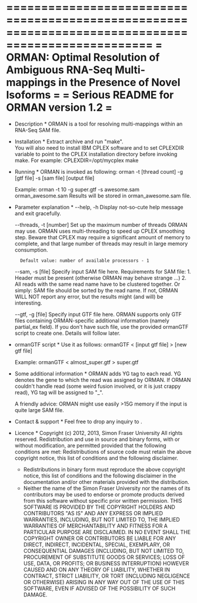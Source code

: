 ===================================================================================================
= ORMAN: Optimal Resolution of Ambiguous RNA-Seq Multi-mappings in the Presence of Novel Isoforms = 
=                              Serious README for ORMAN version 1.2                               =
===================================================================================================

* Description *
	ORMAN is a tool for resolving multi-mappings within an RNA-Seq SAM file.

* Installation *
	Extract archive and run "make".  
	You will also need to install IBM CPLEX software and to set CPLEXDIR variable to point to the 
	CPLEX installation directory before invoking make. For example:
		CPLEXDIR=/opt/mycplex make

* Running *
	ORMAN is invoked as following:
		orman -t [thread count] -g [gtf file] -s [sam file] [output file]

	Example:
		orman -t 10 -g super.gtf -s awesome.sam orman_awesome.sam
		Results will be stored in orman_awesome.sam file.

* Parameter explanation *
	--help, -h
		Display not-so-cute help message and exit gracefully.

	--threads, -t [number]
		Set up the maximum number of threads ORMAN may use.
		ORMAN uses multi-threading to speed up CPLEX smoothing step.
		Beware that CPLEX may require a significant amount of memory to complete, 
		and that large number of threads may result in large memory consumption.

		Default value: number of available processors - 1

	--sam, -s [file]
		Specify input SAM file here.
		Requirements for SAM file:
			1. Header must be present (otherwise ORMAN may behave strange ...)
			2. All reads with the same read name have to be clustered together.
			   Or simply: SAM file should be sorted by the read name.
			   If not, ORMAN WILL NOT report any error, but the results 
			   might (and will) be interesting.

	--gtf, -g [file]
		Specify input GTF file here.
		ORMAN supports only GTF files containing ORMAN-specific additional information
		(namely partial_ex field). If you don't have such file, use the provided ormanGTF 
		script to create one. Details will follow later.

* ormanGTF script *
	Use it as follows:
		ormanGTF < [input gtf file] > [new gtf file]

	Example:
		ormanGTF < almost_super.gtf > super.gtf

* Some additional information *
	ORMAN adds YG tag to each read. YG denotes the gene to which the read was assigned by ORMAN.
	If ORMAN couldn't handle read (some weird fusion involved, or it is just crappy read), 
	YG tag will be assigned to "_".

	A friendly advice: ORMAN might use easily >15G memory if the input is quite large SAM file.

* Contact & support *
	Feel free to drop any inquiry to <inumanag at sfu dot ca>.

* Licence *
	Copyright (c) 2012, 2013, Simon Fraser University
	All rights reserved.
	Redistribution and use in source and binary forms, with or without modification,
	are permitted provided that the following conditions are met:
	Redistributions of source code must retain the above copyright notice, this list
	of conditions and the following disclaimer.
	- Redistributions in binary form must reproduce the above copyright notice, this
	  list of conditions and the following disclaimer in the documentation and/or other
	  materials provided with the distribution.
	- Neither the name of the Simon Fraser University nor the names of its contributors may be
	  used to endorse or promote products derived from this software without specific
	  prior written permission.
	THIS SOFTWARE IS PROVIDED BY THE COPYRIGHT HOLDERS AND CONTRIBUTORS
	"AS IS" AND ANY EXPRESS OR IMPLIED WARRANTIES, INCLUDING, BUT NOT
	LIMITED TO, THE IMPLIED WARRANTIES OF MERCHANTABILITY AND FITNESS FOR
	A PARTICULAR PURPOSE ARE DISCLAIMED. IN NO EVENT SHALL THE COPYRIGHT OWNER OR
	CONTRIBUTORS BE LIABLE FOR ANY DIRECT, INDIRECT, INCIDENTAL, SPECIAL,
	EXEMPLARY, OR CONSEQUENTIAL DAMAGES (INCLUDING, BUT NOT LIMITED TO,
	PROCUREMENT OF SUBSTITUTE GOODS OR SERVICES; LOSS OF USE, DATA, OR
	PROFITS; OR BUSINESS INTERRUPTION) HOWEVER CAUSED AND ON ANY THEORY OF
	LIABILITY, WHETHER IN CONTRACT, STRICT LIABILITY, OR TORT (INCLUDING
	NEGLIGENCE OR OTHERWISE) ARISING IN ANY WAY OUT OF THE USE OF THIS
	SOFTWARE, EVEN IF ADVISED OF THE POSSIBILITY OF SUCH DAMAGE.

